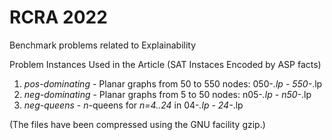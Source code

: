 # RCRA 2022
Benchmark problems related to Explainability

Problem Instances Used in the Article (SAT Instaces Encoded by ASP facts)
1. *pos-dominating* - Planar graphs from 50 to 550 nodes: 050-*.lp - 550-*.lp
2. *neg-dominating* - Planar graphs from 5 to 50 nodes: n05-*.lp - n50-*.lp
3. *neg-queens* - *n*-queens for *n=4..24* in 04-*.lp - 24-*.lp

(The files have been compressed using the GNU facility gzip.)



